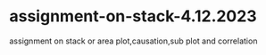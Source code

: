 # assignment-on-stack-4.12.2023
assignment on stack or area plot,causation,sub plot and correlation
